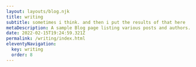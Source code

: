 ```yaml
---
layout: layouts/blog.njk
title: writing
subtitle: sometimes i think. and then i put the results of that here
metaDescription: A sample Blog page listing various posts and authors.
date: 2022-02-15T19:24:59.321Z
permalink: /writing/index.html
eleventyNavigation:
  key: writing
  order: 8
---
```

